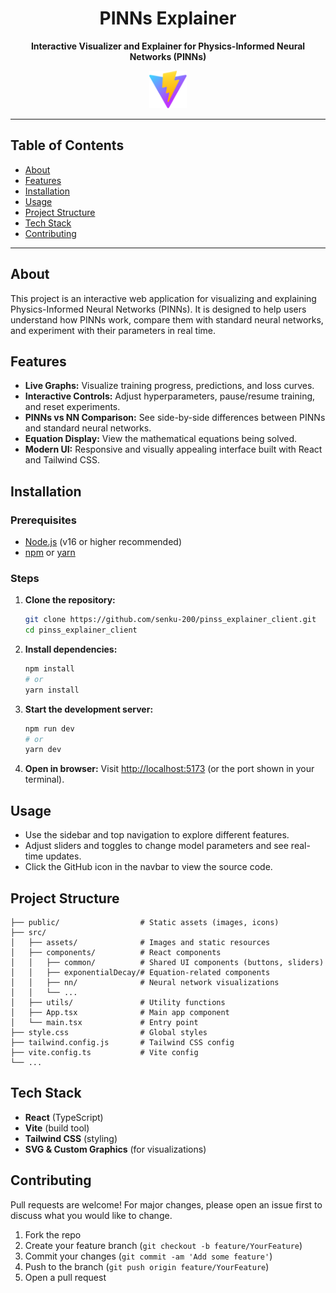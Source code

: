 
<div align="center">
  <h1>PINNs Explainer</h1>
  <p><b>Interactive Visualizer and Explainer for Physics-Informed Neural Networks (PINNs)</b></p>
  <a href="https://github.com/senku-200/pinss_explainer_client" target="_blank">
    <img src="public/vite.svg" alt="Vite Logo" width="60" />
  </a>
</div>

---

## Table of Contents
- [About](#about)
- [Features](#features)
- [Installation](#installation)
- [Usage](#usage)
- [Project Structure](#project-structure)
- [Tech Stack](#tech-stack)
- [Contributing](#contributing)

---

## About

This project is an interactive web application for visualizing and explaining Physics-Informed Neural Networks (PINNs). It is designed to help users understand how PINNs work, compare them with standard neural networks, and experiment with their parameters in real time.

## Features
- **Live Graphs:** Visualize training progress, predictions, and loss curves.
- **Interactive Controls:** Adjust hyperparameters, pause/resume training, and reset experiments.
- **PINNs vs NN Comparison:** See side-by-side differences between PINNs and standard neural networks.
- **Equation Display:** View the mathematical equations being solved.
- **Modern UI:** Responsive and visually appealing interface built with React and Tailwind CSS.

## Installation

### Prerequisites
- [Node.js](https://nodejs.org/) (v16 or higher recommended)
- [npm](https://www.npmjs.com/) or [yarn](https://yarnpkg.com/)

### Steps
1. **Clone the repository:**
   ```bash
   git clone https://github.com/senku-200/pinss_explainer_client.git
   cd pinss_explainer_client
   ```
2. **Install dependencies:**
   ```bash
   npm install
   # or
   yarn install
   ```
3. **Start the development server:**
   ```bash
   npm run dev
   # or
   yarn dev
   ```
4. **Open in browser:**
   Visit [http://localhost:5173](http://localhost:5173) (or the port shown in your terminal).

## Usage
- Use the sidebar and top navigation to explore different features.
- Adjust sliders and toggles to change model parameters and see real-time updates.
- Click the GitHub icon in the navbar to view the source code.

## Project Structure
```
├── public/                  # Static assets (images, icons)
├── src/
│   ├── assets/              # Images and static resources
│   ├── components/          # React components
│   │   ├── common/          # Shared UI components (buttons, sliders)
│   │   ├── exponentialDecay/# Equation-related components
│   │   ├── nn/              # Neural network visualizations
│   │   └── ...
│   ├── utils/               # Utility functions
│   ├── App.tsx              # Main app component
│   └── main.tsx             # Entry point
├── style.css                # Global styles
├── tailwind.config.js       # Tailwind CSS config
├── vite.config.ts           # Vite config
└── ...
```

## Tech Stack
- **React** (TypeScript)
- **Vite** (build tool)
- **Tailwind CSS** (styling)
- **SVG & Custom Graphics** (for visualizations)

## Contributing
Pull requests are welcome! For major changes, please open an issue first to discuss what you would like to change.

1. Fork the repo
2. Create your feature branch (`git checkout -b feature/YourFeature`)
3. Commit your changes (`git commit -am 'Add some feature'`)
4. Push to the branch (`git push origin feature/YourFeature`)
5. Open a pull request

